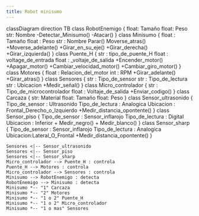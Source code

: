 ```yaml
---
title: Robot minisumo
---
```

classDiagram
direction TB
    class RobotEnemigo {
	    float: Tamaño
	    float: Peso
	    str: Nombre
	    -Detectar_Minisumo() 
	    -Atacar() 
    }
    class Minisumo {
	    float : Tamaño
	    float : Peso
	    str : Nombre
	    Parar()
	    Moverse_atras()
	    +Moverse_adelante()
	    +Girar_en_su_eje()
	    +Girar_derecha()
	   +Girar_izquierda()
    }
    class Puente_H {
	    str : tipo_de_puente_H
	    float : voltage_de_entrada
	    float : _voltaje_de_salida
	    +Encender_motor()
	    +Apagar_motor()
	    +Cambiar_velocidad_motor()
        +Cambiar_giro_motor()
    }
    class Motores {
	    float : Relacion_del_motor
	    int : RPM
	    +Girar_adelante()
	    +Girar_atras()
    }
    class Sensores {
	    str : Tipo_de_sensor
	    str : Tipo_de_lectura
	    str : Ubicacion
	    +Medir_señal()
    }
    class Micro_controlador {
	    str : Tipo_de_microcontrolador
	    float : Voltaje_de_salida
	    +Enviar_codigo()
    }
    class Carcaza {
	    str: Material
	    float: Tamaño
	    float: Peso
    }
    class Sensor_ultrasonido {
	    Tipo_de_sensor : Ultrasonido
	    Tipo_de_lectura : Analogica
	    Ubicacion : Frontal_Derecho_o_Izquierdo
	    +Medir_distancia_opontente()
    }
    class Sensor_piso {
	    Tipo_de_sensor : Sensor_inflarojo
	    Tipo_de_lectura : Digital
	    Ubicacion : Inferior
	   + Medir_negro()
	   + Medir_blanco()
    }
    class Sensor_sharp {
	    Tipo_de_sensor : Sensor_inflarojo
	    Tipo_de_lectura : Analogica
	    Ubicacion:Lateral_O_Frontal
	    +Medir_distancia_opontente()
    }

    Sensores <|-- Sensor_ultrasonido
    Sensores <|-- Sensor_piso
    Sensores <|-- Sensor_sharp
    Micro_controlador --> Puente_H : controla
    Puente_H --> Motores : controla
    Micro_controlador --> Sensores : controla
    Minisumo --> RobotEnemigo : detecta
    RobotEnemigo --> Minisumo : detecta
    Minisumo *-- "1" Carcaza
    Minisumo *-- "2" Motores
    Minisumo *-- "1 o 2" Puente_H
    Minisumo *-- "1 o 2" Micro_controlador
    Minisumo *-- "1 o mas" Sensores
